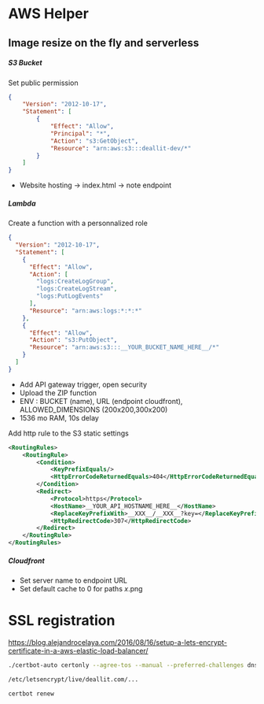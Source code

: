 # AWS Helper
## Image resize on the fly and serverless
##### S3 Bucket

Set public permission

``` JSON
{
    "Version": "2012-10-17",
    "Statement": [
        {
            "Effect": "Allow",
            "Principal": "*",
            "Action": "s3:GetObject",
            "Resource": "arn:aws:s3:::deallit-dev/*"
        }
    ]
}
```

- Website hosting -> index.html -> note endpoint

##### Lambda

Create a function with a personnalized role
``` JSON
{
  "Version": "2012-10-17",
  "Statement": [
    {
      "Effect": "Allow",
      "Action": [
        "logs:CreateLogGroup",
        "logs:CreateLogStream",
        "logs:PutLogEvents"
      ],
      "Resource": "arn:aws:logs:*:*:*"
    },
    {
      "Effect": "Allow",
      "Action": "s3:PutObject",
      "Resource": "arn:aws:s3:::__YOUR_BUCKET_NAME_HERE__/*"
    }
  ]
}
```

- Add API gateway trigger, open security
- Upload the ZIP function
- ENV : BUCKET (name), URL (endpoint cloudfront), ALLOWED_DIMENSIONS (200x200,300x200)
- 1536 mo RAM, 10s delay

Add http rule to the S3 static settings
``` XML
<RoutingRules>
    <RoutingRule>
        <Condition>
            <KeyPrefixEquals/>
            <HttpErrorCodeReturnedEquals>404</HttpErrorCodeReturnedEquals>
        </Condition>
        <Redirect>
            <Protocol>https</Protocol>
            <HostName>__YOUR_API_HOSTNAME_HERE__</HostName>
            <ReplaceKeyPrefixWith>__XXX__/__XXX__?key=</ReplaceKeyPrefixWith>
            <HttpRedirectCode>307</HttpRedirectCode>
        </Redirect>
    </RoutingRule>
</RoutingRules>
```
##### Cloudfront
- Set server name to endpoint URL
- Set default cache to 0 for paths *x*.png

# SSL registration
https://blog.alejandrocelaya.com/2016/08/16/setup-a-lets-encrypt-certificate-in-a-aws-elastic-load-balancer/
``` bash
./certbot-auto certonly --agree-tos --manual --preferred-challenges dns --server https://acme-v02.api.letsencrypt.org/directory -d "*.<your host>"

/etc/letsencrypt/live/deallit.com/...

certbot renew
```
